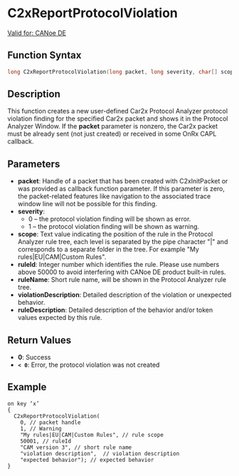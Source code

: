 # C2xReportProtocolViolation

[Valid for: CANoe DE](../../../Shared/FeatureAvailability.md)

## Function Syntax

```c
long C2xReportProtocolViolation(long packet, long severity, char[] scope, long ruleId, char[] ruleName, char[] violationDescription, char[] ruleDescription)
```

## Description

This function creates a new user-defined Car2x Protocol Analyzer protocol violation finding for the specified Car2x packet and shows it in the Protocol Analyzer Window. If the **packet** parameter is nonzero, the Car2x packet must be already sent (not just created) or received in some OnRx CAPL callback.

## Parameters

- **packet**: Handle of a packet that has been created with C2xInitPacket or was provided as callback function parameter. If this parameter is zero, the packet-related features like navigation to the associated trace window line will not be possible for this finding.
- **severity**: 
  - 0 – the protocol violation finding will be shown as error.
  - 1 – the protocol violation finding will be shown as warning.
- **scope**: Text value indicating the position of the rule in the Protocol Analyzer rule tree, each level is separated by the pipe character "|" and corresponds to a separate folder in the tree. For example "My rules|EU|CAM|Custom Rules".
- **ruleId**: Integer number which identifies the rule. Please use numbers above 50000 to avoid interfering with CANoe DE product built-in rules.
- **ruleName**: Short rule name, will be shown in the Protocol Analyzer rule tree.
- **violationDescription**: Detailed description of the violation or unexpected behavior.
- **ruleDescription**: Detailed description of the behavior and/or token values expected by this rule.

## Return Values

- **0**: Success
- **`< 0`**: Error, the protocol violation was not created

## Example

```plaintext
on key ‘x’
{
  C2xReportProtocolViolation(
    0, // packet handle
    1, // Warning
    "My rules|EU|CAM|Custom Rules", // rule scope
    50001, // ruleId
    "CAM version 3", // short rule name
    "violation description",  // violation description
    "expected behavior"); // expected behavior
}
```
